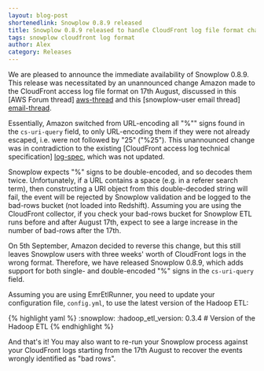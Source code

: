 ```yaml
---
layout: blog-post
shortenedlink: Snowplow 0.8.9 released
title: Snowplow 0.8.9 released to handle CloudFront log file format change
tags: snowplow cloudfront log format
author: Alex
category: Releases
---
```


We are pleased to announce the immediate availability of Snowplow 0.8.9. This release was necessitated by an unannounced change Amazon made to the CloudFront access log file format on 17th August, discussed in this [AWS Forum thread] [aws-thread] and this [snowplow-user email thread] [email-thread].

Essentially, Amazon switched from URL-encoding all "%"" signs found in the `cs-uri-query` field, to only URL-encoding them if they were not already escaped, i.e. were not followed by "25" ("%25"). This unannounced change was in contradiction to the existing [CloudFront access log technical specification] [log-spec], which was not updated.

Snowplow expects "%" signs to be double-encoded, and so decodes them twice. Unfortunately, if a URL contains a space (e.g. in a referer search term), then constructing a URI object from this double-decoded string will fail, the event will be rejected by Snowplow validation and be logged to the bad-rows bucket (not loaded into Redshift). Assuming you are using the CloudFront collector, if you check your bad-rows bucket for Snowplow ETL runs before and after August 17th, expect to see a large increase in the number of bad-rows after the 17th.

On 5th September, Amazon decided to reverse this change, but this still leaves Snowplow users with three weeks' worth of CloudFront logs in the wrong format. Therefore, we have released Snowplow 0.8.9, which adds support for both single- and double-encoded "%" signs in the `cs-uri-query` field.

Assuming you are using EmrEtlRunner, you need to update your configuration file, `config.yml`, to use the latest version of the Hadoop ETL:

{% highlight yaml %}
:snowplow:
  :hadoop_etl_version: 0.3.4 # Version of the Hadoop ETL
{% endhighlight %}

And that's it! You may also want to re-run your Snowplow process against your CloudFront logs starting from the 17th August to recover the events wrongly identified as "bad rows".

[aws-thread]: https://forums.aws.amazon.com/thread.jspa?messageID=484509&#484509
[email-thread]: https://groups.google.com/forum/#!topic/snowplow-user/HWeSkiiXbdQ
[log-spec]: http://docs.aws.amazon.com/AmazonCloudFront/latest/DeveloperGuide/AccessLogs.html#LogFileFormat
